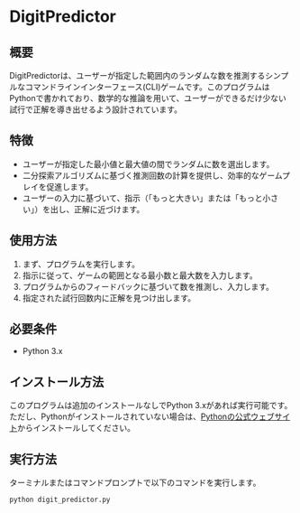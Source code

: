 # DigitPredictor

## 概要
DigitPredictorは、ユーザーが指定した範囲内のランダムな数を推測するシンプルなコマンドラインインターフェース(CLI)ゲームです。このプログラムはPythonで書かれており、数学的な推論を用いて、ユーザーができるだけ少ない試行で正解を導き出せるよう設計されています。

## 特徴
- ユーザーが指定した最小値と最大値の間でランダムに数を選出します。
- 二分探索アルゴリズムに基づく推測回数の計算を提供し、効率的なゲームプレイを促進します。
- ユーザーの入力に基づいて、指示（「もっと大きい」または「もっと小さい」）を出し、正解に近づけます。

## 使用方法
1. まず、プログラムを実行します。
2. 指示に従って、ゲームの範囲となる最小数と最大数を入力します。
3. プログラムからのフィードバックに基づいて数を推測し、入力します。
4. 指定された試行回数内に正解を見つけ出します。

## 必要条件
- Python 3.x

## インストール方法
このプログラムは追加のインストールなしでPython 3.xがあれば実行可能です。ただし、Pythonがインストールされていない場合は、[Pythonの公式ウェブサイト](https://www.python.org/downloads/)からインストールしてください。

## 実行方法
ターミナルまたはコマンドプロンプトで以下のコマンドを実行します。

```bash
python digit_predictor.py
```
